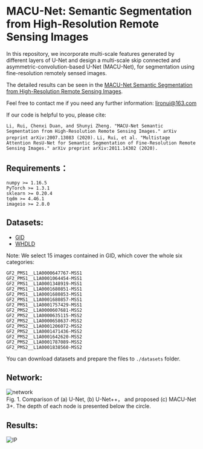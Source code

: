 # MACU-Net: Semantic Segmentation from High-Resolution Remote Sensing Images 

In this repository, we incorporate multi-scale features generated by different layers of U-Net and design a multi-scale skip connected and asymmetric-convolution-based U-Net (MACU-Net), for segmentation using fine-resolution remotely sensed images. 

The detailed results can be seen in the [MACU-Net Semantic Segmentation from High-Resolution Remote Sensing Images](https://arxiv.org/ftp/arxiv/papers/2007/2007.13083.pdf).

Feel free to contact me if you need any further information: lironui@163.com

If our code is helpful to you, please cite:

`Li, Rui, Chenxi Duan, and Shunyi Zheng. "MACU-Net Semantic Segmentation from High-Resolution Remote Sensing Images." arXiv preprint arXiv:2007.13083 (2020).`
`Li, Rui, et al. "Multistage Attention ResU-Net for Semantic Segmentation of Fine-Resolution Remote Sensing Images." arXiv preprint arXiv:2011.14302 (2020).`


Requirements：
------- 
```
numpy >= 1.16.5
PyTorch >= 1.3.1
sklearn >= 0.20.4
tqdm >= 4.46.1
imageio >= 2.8.0
```

Datasets:
------- 
* [GID](https://x-ytong.github.io/project/GID.html)
* [WHDLD](https://sites.google.com/view/zhouwx/dataset#h.p_hQS2jYeaFpV0)

Note: We select 15 images contained in GID, which cover the whole six categories:
```
GF2_PMS1__L1A0000647767-MSS1
GF2_PMS1__L1A0001064454-MSS1
GF2_PMS1__L1A0001348919-MSS1
GF2_PMS1__L1A0001680851-MSS1
GF2_PMS1__L1A0001680853-MSS1
GF2_PMS1__L1A0001680857-MSS1
GF2_PMS1__L1A0001757429-MSS1
GF2_PMS2__L1A0000607681-MSS2
GF2_PMS2__L1A0000635115-MSS2
GF2_PMS2__L1A0000658637-MSS2
GF2_PMS2__L1A0001206072-MSS2
GF2_PMS2__L1A0001471436-MSS2
GF2_PMS2__L1A0001642620-MSS2
GF2_PMS2__L1A0001787089-MSS2
GF2_PMS2__L1A0001838560-MSS2
```

You can download datasets and prepare the files to `./datasets` folder.

Network:
------- 
![network](https://github.com/lironui/Double-Branch-Dual-Attention-Mechanism-Network/blob/master/figures/Figure%206.%20The%20structure%20of%20the%20DBDA%20network.png)  
Fig. 1.  Comparison of (a) U-Net, (b) U-Net++， and proposed (c) MACU-Net 3+. The depth of each node is presented below the circle. 

Results:
------- 
![IP](https://github.com/lironui/Double-Branch-Dual-Attention-Mechanism-Network/blob/master/figures/Figure%209.%20Classi%EF%AC%81cation%20maps%20for%20the%20IP%20dataset%20using%203%25%20training%20samples.png)
